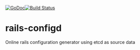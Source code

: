 [![GoDoc](https://godoc.org/github.com/rubenfonseca/rails-configd?status.png)](https://godoc.org/github.com/rubenfonseca/rails-configd)[![Build Status](https://secure.travis-ci.org/rubenfonseca/rails-configd.png?branch=master)](http://travis-ci.org/rubenfonseca/rails-configd)

rails-configd
=============

Online rails configuration generator using etcd as source data

